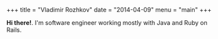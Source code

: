 +++
title = "Vladimir Rozhkov"
date = "2014-04-09"
menu = "main"
+++

**Hi there!**. I'm software engineer working mostly with Java and Ruby on Rails.

